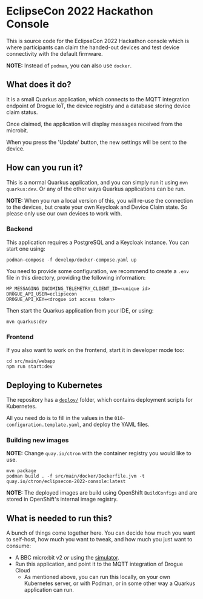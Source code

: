 # EclipseCon 2022 Hackathon Console

This is source code for the EclipseCon 2022 Hackathon console which is where participants can claim the handed-out
devices and test device connectivity with the default firmware.

**NOTE:** Instead of `podman`, you can also use `docker`.

## What does it do?

It is a small Quarkus application, which connects to the MQTT integration endpoint of Drogue IoT, the device registry
and a database storing device claim status.

Once claimed, the application will display messages received from the microbit.

When you press the 'Update' button, the new settings will be sent to the device.

## How can you run it?

This is a normal Quarkus application, and you can simply run it using `mvn quarkus:dev`. Or any of the other ways
Quarkus applications can be run.

**NOTE:** When you run a local version of this, you will re-use the connection to the devices, but create your own
Keycloak and Device Claim state. So please only use our own devices to work with.

### Backend

This application requires a PostgreSQL and a Keycloak instance. You can start one using:

```shell
podman-compose -f develop/docker-compose.yaml up
```

You need to provide some configuration, we recommend to create a `.env` file in this directory, providing the
following information:

```shell
MP_MESSAGING_INCOMING_TELEMETRY_CLIENT_ID=<unique id>
DROGUE_API_USER=eclipsecon
DROGUE_API_KEY=<drogue iot access token>
```

Then start the Quarkus application from your IDE, or using:

```shell
mvn quarkus:dev
```

### Frontend

If you also want to work on the frontend, start it in developer mode too:

```shell
cd src/main/webapp
npm run start:dev
```

## Deploying to Kubernetes

The repository has a [`deploy/`](/deploy) folder, which contains deployment scripts for Kubernetes.

All you need do is to fill in the values in the `010-configuration.template.yaml`, and deploy the YAML files.

### Building new images

**NOTE:** Change `quay.io/ctron` with the container registry you would like to use.

```shell
mvn package
podman build . -f src/main/docker/Dockerfile.jvm -t quay.io/ctron/eclipsecon-2022-console:latest
```

**NOTE:** The deployed images are build using OpenShift `BuildConfigs` and are stored in OpenShift's internal image
registry.

## What is needed to run this?

A bunch of things come together here. You can decide how much you want to self-host, how much you want to tweak, and how
much you just want to consume:

* A BBC micro:bit v2 _or_ using the [simulator](https://github.com/Eclipse-IoT/eclipsecon-2022-hackathon).
* Run this application, and point it to the MQTT integration of Drogue Cloud
    * As mentioned above, you can run this locally, on your own Kubernetes server, or with Podman, or in some other way
      a Quarkus application can run.
